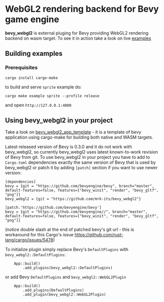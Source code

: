 # WebGL2 rendering backend for Bevy game engine

**bevy_webgl2** is external pluging for Bevy providing WebGL2 rendering backend on wasm target. To see it in action take a look on live [examples](http://mrk.sed.pl/bevy-showcase/#contributors)

## Building examples

### Prerequisites

```
cargo install cargo-make
```

to build and serve `sprite` example do:
```
cargo make example sprite --profile release
```

and open `http://127.0.0.1:4000`

## Using **bevy_webgl2** in your project

Take a look on [bevy_webgl2_app_template](https://github.com/mrk-its/bevy_webgl2_app_template) - it is a template of bevy application using cargo-make for building both native and WASM targets.

Latest released version of Bevy is 0.3.0 and it do not work with bevy_webgl2, so currently bevy_webgl2 uses latest known-to-work revision of Bevy from git. To use bevy_webgl2 in your project you have to add to `Cargo.toml` dependencies exactly the same version of Bevy that is used by bevy_webgl2 or patch it by adding `[patch]` section if you want to use newer version:

```
[dependencies]
bevy = {git = "https://github.com/bevyengine/bevy", branch="master", default-features=false, features=["bevy_winit", "render", "bevy_gltf", "png"]}
bevy_webgl2 = {git = "https://github.com/mrk-its/bevy_webgl2"}

[patch.'https://github.com/bevyengine/bevy']
bevy = {git = "https://github.com/bevyengine//", branch="master", default-features=false, features=["bevy_winit", "render", "bevy_gltf", "png"]}
```

(notice double slash at the end of patched bevy's git url - this is workaround for this Cargo's issue https://github.com/rust-lang/cargo/issues/5478)

To initialize plugin simply replace Bevy's `DefaultPlugins` with `bevy_webgl2::DefaultPlugins`:
```
    App::build()
        .add_plugins(bevy_webgl2::DefaultPlugins)
```
or add Bevy `DefaultPlugins` and `bevy_webgl2::WebGL2Plugin`
```
    App::build()
        .add_plugins(DefaultPlugins)
        .add_plugin(bevy_webgl2::WebGL2Plugin)
```
